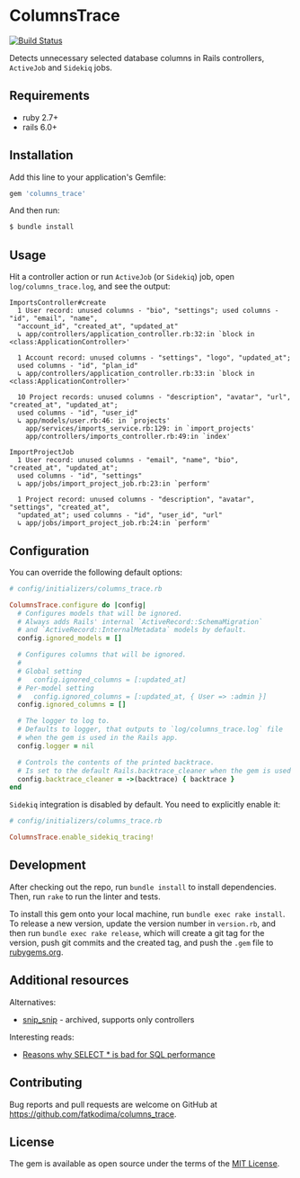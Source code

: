 # ColumnsTrace

[![Build Status](https://github.com/fatkodima/columns_trace/actions/workflows/test.yml/badge.svg?branch=master)](https://github.com/fatkodima/columns_trace/actions/workflows/test.yml)

Detects unnecessary selected database columns in Rails controllers, `ActiveJob` and `Sidekiq` jobs.

## Requirements

- ruby 2.7+
- rails 6.0+

## Installation

Add this line to your application's Gemfile:

```ruby
gem 'columns_trace'
```

And then run:

```sh
$ bundle install
```

## Usage

Hit a controller action or run `ActiveJob` (or `Sidekiq`) job, open `log/columns_trace.log`,
and see the output:

```
ImportsController#create
  1 User record: unused columns - "bio", "settings"; used columns - "id", "email", "name",
  "account_id", "created_at", "updated_at"
  ↳ app/controllers/application_controller.rb:32:in `block in <class:ApplicationController>'

  1 Account record: unused columns - "settings", "logo", "updated_at";
  used columns - "id", "plan_id"
  ↳ app/controllers/application_controller.rb:33:in `block in <class:ApplicationController>'

  10 Project records: unused columns - "description", "avatar", "url", "created_at", "updated_at";
  used columns - "id", "user_id"
  ↳ app/models/user.rb:46: in `projects'
    app/services/imports_service.rb:129: in `import_projects'
    app/controllers/imports_controller.rb:49:in `index'

ImportProjectJob
  1 User record: unused columns - "email", "name", "bio", "created_at", "updated_at";
  used columns - "id", "settings"
  ↳ app/jobs/import_project_job.rb:23:in `perform'

  1 Project record: unused columns - "description", "avatar", "settings", "created_at",
  "updated_at"; used columns - "id", "user_id", "url"
  ↳ app/jobs/import_project_job.rb:24:in `perform'
```

## Configuration

You can override the following default options:

```ruby
# config/initializers/columns_trace.rb

ColumnsTrace.configure do |config|
  # Configures models that will be ignored.
  # Always adds Rails' internal `ActiveRecord::SchemaMigration`
  # and `ActiveRecord::InternalMetadata` models by default.
  config.ignored_models = []

  # Configures columns that will be ignored.
  #
  # Global setting
  #   config.ignored_columns = [:updated_at]
  # Per-model setting
  #   config.ignored_columns = [:updated_at, { User => :admin }]
  config.ignored_columns = []

  # The logger to log to.
  # Defaults to logger, that outputs to `log/columns_trace.log` file
  # when the gem is used in the Rails app.
  config.logger = nil

  # Controls the contents of the printed backtrace.
  # Is set to the default Rails.backtrace_cleaner when the gem is used in the Rails app.
  config.backtrace_cleaner = ->(backtrace) { backtrace }
end
```

`Sidekiq` integration is disabled by default. You need to explicitly enable it:

```ruby
# config/initializers/columns_trace.rb

ColumnsTrace.enable_sidekiq_tracing!
```

## Development

After checking out the repo, run `bundle install` to install dependencies. Then, run `rake` to run the linter and tests.

To install this gem onto your local machine, run `bundle exec rake install`. To release a new version, update the version number in `version.rb`, and then run `bundle exec rake release`, which will create a git tag for the version, push git commits and the created tag, and push the `.gem` file to [rubygems.org](https://rubygems.org).

## Additional resources

Alternatives:

- [snip_snip](https://github.com/kddnewton/snip_snip) - archived, supports only controllers

Interesting reads:

- [Reasons why SELECT * is bad for SQL performance](https://tanelpoder.com/posts/reasons-why-select-star-is-bad-for-sql-performance/)

## Contributing

Bug reports and pull requests are welcome on GitHub at https://github.com/fatkodima/columns_trace.

## License

The gem is available as open source under the terms of the [MIT License](https://opensource.org/licenses/MIT).
